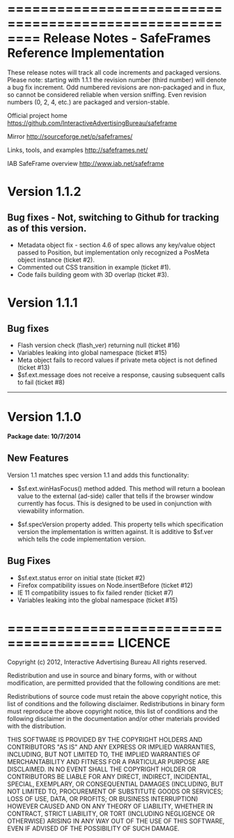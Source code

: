 
========================================================
  Release Notes - SafeFrames Reference Implementation
========================================================

These release notes will track all code increments and packaged versions.
Please note: starting with 1.1.1 the revision number (third number) 
will denote a bug fix increment. Odd numbered revisions are non-packaged
and in flux, so cannot be considered reliable when version sniffing.
Even revision numbers (0, 2, 4, etc.) are packaged and version-stable. 

Official project home
https://github.com/InteractiveAdvertisingBureau/safeframe

Mirror
http://sourceforge.net/p/safeframes/

Links, tools, and examples
http://safeframes.net/

IAB SafeFrame overview
http://www.iab.net/safeframe


Version 1.1.2
==============

Bug fixes - Not, switching to Github for tracking as of this version.
-----------
* Metadata object fix - section 4.6 of spec allows any key/value object passed to Position, 
  but implementation only recognized a PosMeta object instance (ticket #2).
* Commented out CSS transition in example (ticket #1).
* Code fails building geom with 3D overlap (ticket #3).


Version 1.1.1
==============

Bug fixes
-----------
* Flash version check (flash_ver) returning null (ticket #16)
* Variables leaking into global namespace (ticket #15)
* Meta object fails to record values if private meta object is not defined (ticket #13)
* $sf.ext.message does not receive a response, causing subsequent calls to fail (ticket #8)



___

Version 1.1.0
==============
**Package date: 10/7/2014**

New Features
--------------

Version 1.1 matches spec version 1.1 and adds this functionality:

* $sf.ext.winHasFocus() method added. This method will return a boolean value to the 
  external (ad-side) caller that tells if the browser window currently has focus.
  This is designed to be used in conjunction with viewability information.
  
* $sf.specVersion property added. This property tells which specification version the
  implementation is written against. It is additive to $sf.ver which tells the 
  code implementation version.
  

Bug Fixes
--------------

* $sf.ext.status error on initial state (ticket #2)
* Firefox compatibility issues on Node.insertBefore (ticket #12)
* IE 11 compatibility issues to fix failed render (ticket #7)
* Variables leaking into the global namespace (ticket #15)









=======================================
LICENCE
=======================================
Copyright (c) 2012, Interactive Advertising Bureau
All rights reserved.

Redistribution and use in source and binary forms, with or without 
modification, are permitted provided that the following conditions 
are met:

Redistributions of source code must retain the above copyright notice, 
this list of conditions and the following disclaimer. Redistributions 
in binary form must reproduce the above copyright notice, this list 
of conditions and the following disclaimer in the documentation 
and/or other materials provided with the distribution.

THIS SOFTWARE IS PROVIDED BY THE COPYRIGHT HOLDERS AND CONTRIBUTORS 
"AS IS" AND ANY EXPRESS OR IMPLIED WARRANTIES, INCLUDING, BUT NOT 
LIMITED TO, THE IMPLIED WARRANTIES OF MERCHANTABILITY AND FITNESS 
FOR A PARTICULAR PURPOSE ARE DISCLAIMED. IN NO EVENT SHALL THE 
COPYRIGHT HOLDER OR CONTRIBUTORS BE LIABLE FOR ANY DIRECT, INDIRECT, 
INCIDENTAL, SPECIAL, EXEMPLARY, OR CONSEQUENTIAL DAMAGES (INCLUDING, 
BUT NOT LIMITED TO, PROCUREMENT OF SUBSTITUTE GOODS OR SERVICES; 
LOSS OF USE, DATA, OR PROFITS; OR BUSINESS INTERRUPTION) HOWEVER 
CAUSED AND ON ANY THEORY OF LIABILITY, WHETHER IN CONTRACT, STRICT 
LIABILITY, OR TORT (INCLUDING NEGLIGENCE OR OTHERWISE) ARISING IN 
ANY WAY OUT OF THE USE OF THIS SOFTWARE, EVEN IF ADVISED OF THE 
POSSIBILITY OF SUCH DAMAGE.




